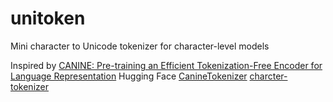# unitoken
Mini character to Unicode tokenizer for character-level models

Inspired by [CANINE: Pre-training an Efficient Tokenization-Free Encoder for Language Representation](https://arxiv.org/pdf/2103.06874.pdf) Hugging Face [CanineTokenizer](https://github.com/huggingface/transformers/blob/v4.23.1/src/transformers/models/canine/tokenization_canine.py#L63) [charcter-tokenizer](https://github.com/Koziev/character-tokenizer) 
